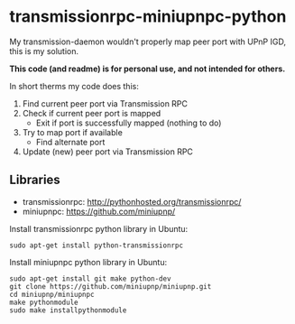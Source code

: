 transmissionrpc-miniupnpc-python
================================
My transmission-daemon wouldn't properly map peer port with UPnP IGD, this is my solution.

**This code (and readme) is for personal use, and not intended for others.**

In short therms my code does this:

1. Find current peer port via Transmission RPC
2. Check if current peer port is mapped
	* Exit if port is successfully mapped (nothing to do)
3. Try to map port if available
	* Find alternate port
4. Update (new) peer port via Transmission RPC

Libraries
---------

* transmissionrpc: http://pythonhosted.org/transmissionrpc/
* miniupnpc: https://github.com/miniupnp/

Install transmissionrpc python library in Ubuntu:

	sudo apt-get install python-transmissionrpc

Install miniupnpc python library in Ubuntu:

	sudo apt-get install git make python-dev
	git clone https://github.com/miniupnp/miniupnp.git
	cd miniupnp/miniupnpc
	make pythonmodule
	sudo make installpythonmodule

